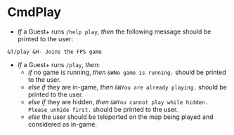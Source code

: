 # CmdPlay

+ *If* a Guest+ runs `/help play`, *then* the following message should be printed to the user:

```
&T/play &H- Joins the FPS game
```

+ *If* a Guest+ runs `/play`, *then*:
    + *if* no game is running, *then* `&WNo game is running.` should be printed to the user.
    + *else if* they are in-game, *then* `&WYou are already playing.` should be printed to the user.
    + *else if* they are hidden, *then* `&WYou cannot play while hidden. Please unhide first.` should be printed to the user.
    + *else* the user should be teleported on the map being played and considered as in-game.
